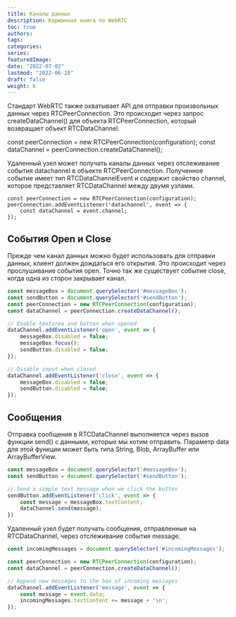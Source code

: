 ```yaml
---
title: Каналы данных
description: Карманная книга по WebRTC
toc: true
authors:
tags: 
categories:
series:
featuredImage:
date: "2022-07-02"
lastmod: "2022-06-28"
draft: false
weight: 6
---
```

Стандарт WebRTC также охватывает API для отправки произвольных данных через RTCPeerConnection. Это происходит через запрос createDataChannel() для объекта RTCPeerConnection, который возвращает объект RTCDataChannel.

const peerConnection = new RTCPeerConnection(configuration);
const dataChannel = peerConnection.createDataChannel();

Удаленный узел может получать каналы данных через отслеживание события datachannel в объекте RTCPeerConnection. Полученное событие имеет тип RTCDataChannelEvent и содержит свойство channel, которое представляет RTCDataChannel между двумя узлами.

```
const peerConnection = new RTCPeerConnection(configuration);
peerConnection.addEventListener('datachannel', event => {
    const dataChannel = event.channel;
});
```

## События Open и Close

Прежде чем канал данных можно будет использовать для отправки данных, клиент должен дождаться его открытия. Это происходит через прослушивание события open. Точно так же существует событие close, когда одна из сторон закрывает канал.

```javascript
const messageBox = document.querySelector('#messageBox');
const sendButton = document.querySelector('#sendButton');
const peerConnection = new RTCPeerConnection(configuration);
const dataChannel = peerConnection.createDataChannel();

// Enable textarea and button when opened
dataChannel.addEventListener('open', event => {
    messageBox.disabled = false;
    messageBox.focus();
    sendButton.disabled = false;
});

// Disable input when closed
dataChannel.addEventListener('close', event => {
    messageBox.disabled = false;
    sendButton.disabled = false;
});
```

## Сообщения

Отправка сообщения в RTCDataChannel выполняется через вызов функции send() с данными, которые мы хотим отправить. Параметр data для этой функции может быть типа String, Blob, ArrayBuffer или ArrayBufferView.

```javascript
const messageBox = document.querySelector('#messageBox');
const sendButton = document.querySelector('#sendButton');

// Send a simple text message when we click the button
sendButton.addEventListener('click', event => {
    const message = messageBox.textContent;
    dataChannel.send(message);
})
```

Удаленный узел будет получать сообщения, отправленные на RTCDataChannel, через отслеживание события message.

```javascript
const incomingMessages = document.querySelector('#incomingMessages');

const peerConnection = new RTCPeerConnection(configuration);
const dataChannel = peerConnection.createDataChannel();

// Append new messages to the box of incoming messages
dataChannel.addEventListener('message', event => {
    const message = event.data;
    incomingMessages.textContent += message + '\n';
});
```
